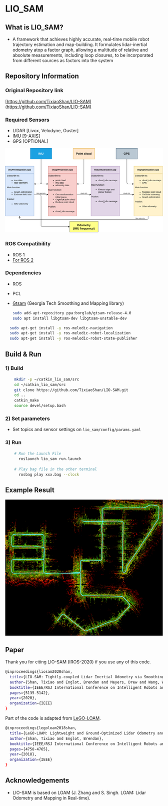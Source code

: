 # LIO_SAM

## What is LIO_SAM?

- A framework that achieves highly accurate, real-time mobile robot trajectory estimation and map-building. It formulates lidar-inertial odometry atop a factor graph, allowing a multitude of relative and absolute measurements, including loop closures, to be incorporated from different sources as factors into the system

## Repository Information

### Original Repository link

[https://github.com/TixiaoShan/LIO-SAM](https://github.com/TixiaoShan/LIO-SAM)

### Required Sensors

- LIDAR [Livox, Velodyne, Ouster]
- IMU [9-AXIS]
- GPS [OPTIONAL]

<p><img src="images/system.png" alt="drawing" width="712"/></p>

### ROS Compatibility

- ROS 1
- [For ROS 2](https://github.com/TixiaoShan/LIO-SAM/tree/ros2)

### Dependencies

- ROS
- PCL
- [Gtsam](https://gtsam.org/get_started/) (Georgia Tech Smoothing and Mapping library)

  ```bash
  sudo add-apt-repository ppa:borglab/gtsam-release-4.0
  sudo apt install libgtsam-dev libgtsam-unstable-dev
  ```

```bash
  sudo apt-get install -y ros-melodic-navigation
  sudo apt-get install -y ros-melodic-robot-localization
  sudo apt-get install -y ros-melodic-robot-state-publisher
```

## Build & Run

### 1) Build

```bash
    mkdir -p ~/catkin_lio_sam/src
    cd ~/catkin_lio_sam/src
    git clone https://github.com/TixiaoShan/LIO-SAM.git
    cd ..
    catkin_make
    source devel/setup.bash
```

### 2) Set parameters

- Set topics and sensor settings on `lio_sam/config/params.yaml`

### 3) Run

```bash
    # Run the Launch File
      roslaunch lio_sam run.launch

    # Play bag file in the other terminal
      rosbag play xxx.bag --clock
```

## Example Result

<p><img src="images/pcd-map.png" alt="drawing" width="712"/></p>

## Paper

Thank you for citing LIO-SAM (IROS-2020) if you use any of this code.

```bash
@inproceedings{liosam2020shan,
  title={LIO-SAM: Tightly-coupled Lidar Inertial Odometry via Smoothing and Mapping},
  author={Shan, Tixiao and Englot, Brendan and Meyers, Drew and Wang, Wei and Ratti, Carlo and Rus Daniela},
  booktitle={IEEE/RSJ International Conference on Intelligent Robots and Systems (IROS)},
  pages={5135-5142},
  year={2020},
  organization={IEEE}
}
```

Part of the code is adapted from [LeGO-LOAM](https://github.com/RobustFieldAutonomyLab/LeGO-LOAM).

```bash
@inproceedings{legoloam2018shan,
  title={LeGO-LOAM: Lightweight and Ground-Optimized Lidar Odometry and Mapping on Variable Terrain},
  author={Shan, Tixiao and Englot, Brendan},
  booktitle={IEEE/RSJ International Conference on Intelligent Robots and Systems (IROS)},
  pages={4758-4765},
  year={2018},
  organization={IEEE}
}
```

## Acknowledgements

- LIO-SAM is based on LOAM (J. Zhang and S. Singh. LOAM: Lidar Odometry and Mapping in Real-time).
